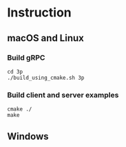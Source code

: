 # Instruction #

## macOS and Linux ##

### Build gRPC ###

``` shell
cd 3p
./build_using_cmake.sh 3p
```

### Build client and server examples ###

``` shell
cmake ./
make
```

## Windows ##
